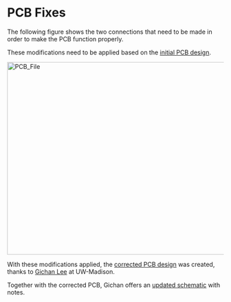 # PCB Fixes

The following figure shows the two connections that need to be made in order to make the PCB function properly.

These modifications need to be applied based on the [initial PCB design](Gerber/).

<img width="707" height="448" alt="PCB_File" src="https://github.com/user-attachments/assets/533e2432-bcd1-48aa-8069-0d00088578f6" />

With these modifications applied, the [corrected PCB design](Gerber_V2/) was created, thanks to [Gichan Lee](https://cmb.wisc.edu/staff/lee-gichan/) at UW-Madison.

Together with the corrected PCB, Gichan offers an [updated schematic](Schematic_V2) with notes.
